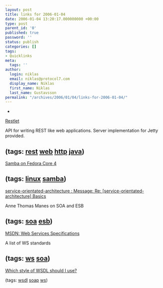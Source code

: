 ```yaml
---
layout: post
title: links for 2006-01-04
date: 2006-01-04 13:20:17.000000000 +00:00
type: post
parent_id: '0'
published: true
password: ''
status: publish
categories: []
tags:
- Quicklinks
meta:
  tags: ''
author:
  login: niklas
  email: niklas@protocol7.com
  display_name: Niklas
  first_name: Niklas
  last_name: Gustavsson
permalink: "/archives/2006/01/04/links-for-2006-01-04/"
---
```

- 
[Restlet](http://www.restlet.org/)

API for writing REST like web applications. Server implementation for Jetty provided.

(tags: [rest](http://del.icio.us/protocol7/rest) [web](http://del.icio.us/protocol7/web) [http](http://del.icio.us/protocol7/http) [java](http://del.icio.us/protocol7/java))
- 
[Samba on Fedora Core 4](http://www.mjmwired.net/resources/mjm-fedora-fc4.html#samba)

(tags: [linux](http://del.icio.us/protocol7/linux) [samba](http://del.icio.us/protocol7/samba))
- 
[service-orientated-architecture : Message: Re: [service-orientated-architecture] Basics](http://groups.yahoo.com/group/service-orientated-architecture/message/2947)

Anne Thomas Manes on SOA and ESB

(tags: [soa](http://del.icio.us/protocol7/soa) [esb](http://del.icio.us/protocol7/esb))
- 
[MSDN: Web Services Specifications](http://msdn.microsoft.com/webservices/webservices/understanding/specs/default.aspx?pull=)

A list of WS standards

(tags: [ws](http://del.icio.us/protocol7/ws) [soa](http://del.icio.us/protocol7/soa))
- 
[Which style of WSDL should I use?](http://www-128.ibm.com/developerworks/webservices/library/ws-whichwsdl/)

(tags: [wsdl](http://del.icio.us/protocol7/wsdl) [soap](http://del.icio.us/protocol7/soap) [ws](http://del.icio.us/protocol7/ws))
